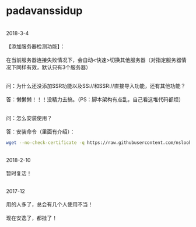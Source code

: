 # padavanssidup
<br>2018-3-4 <br/>
<br>【添加服务器检测功能】： <br/>
<br>在当前服务器连接失败情况下，会自动<快速>切换其他服务器（对指定服务器情况下同样有效，默认只有3个服务器）<br/>

<br>问：为什么还没添加SSR功能以及SS://和SSR://直接导入功能，还有其他功能？ <br/>
<br>答：懒懒懒！！！没精力去搞。（PS：脚本架构有点乱，自己看这堆代码都烦）<br/>

<br>问：怎么安装使用？ <br/>
<br>答：安装命令（里面有介绍）：  <br/>
```Bash
wget --no-check-certificate -q https://raw.githubusercontent.com/nslook/padavanssidup/master/ssget.sh -O /tmp/ssget.sh;sh /tmp/ssget.sh install
```

<br>2018-2-10  <br/>
<br>暂时复活！ <br/>


<br>2017-12 <br/>
<br>用的人多了，总会有几个人使用不当！ <br/>
<br>现在安逸了，都挂了！ <br/>
